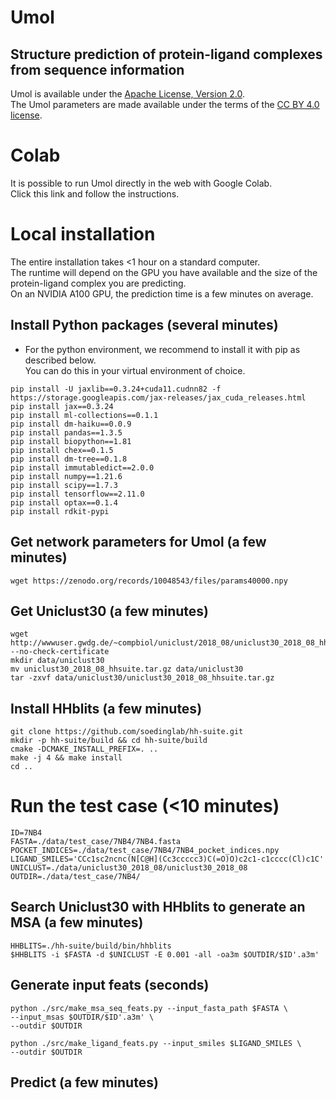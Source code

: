 # Umol
## Structure prediction of protein-ligand complexes from sequence information


Umol is available under the [Apache License, Version 2.0](http://www.apache.org/licenses/LICENSE-2.0). \
The Umol parameters are made available under the terms of the [CC BY 4.0 license](https://creativecommons.org/licenses/by/4.0/legalcode).

# Colab
It is possible to run Umol directly in the web with Google Colab. \
Click this link and follow the instructions.


# Local installation

The entire installation takes <1 hour on a standard computer. \
The runtime will depend on the GPU you have available and the size of the protein-ligand complex you are predicting. \
On an NVIDIA A100 GPU, the prediction time is a few minutes on average.


## Install Python packages (several minutes)
* For the python environment, we recommend to install it with pip as described below. \
You can do this in your virtual environment of choice.

```
pip install -U jaxlib==0.3.24+cuda11.cudnn82 -f https://storage.googleapis.com/jax-releases/jax_cuda_releases.html
pip install jax==0.3.24
pip install ml-collections==0.1.1
pip install dm-haiku==0.0.9
pip install pandas==1.3.5
pip install biopython==1.81
pip install chex==0.1.5
pip install dm-tree==0.1.8
pip install immutabledict==2.0.0
pip install numpy==1.21.6
pip install scipy==1.7.3
pip install tensorflow==2.11.0
pip install optax==0.1.4
pip install rdkit-pypi
```

## Get network parameters for Umol (a few minutes)

```
wget https://zenodo.org/records/10048543/files/params40000.npy
```


## Get Uniclust30 (a few minutes)

```
wget http://wwwuser.gwdg.de/~compbiol/uniclust/2018_08/uniclust30_2018_08_hhsuite.tar.gz --no-check-certificate
mkdir data/uniclust30
mv uniclust30_2018_08_hhsuite.tar.gz data/uniclust30
tar -zxvf data/uniclust30/uniclust30_2018_08_hhsuite.tar.gz
```

## Install HHblits (a few minutes)
```
git clone https://github.com/soedinglab/hh-suite.git
mkdir -p hh-suite/build && cd hh-suite/build
cmake -DCMAKE_INSTALL_PREFIX=. ..
make -j 4 && make install
cd ..
```

# Run the test case (<10 minutes)
```
ID=7NB4
FASTA=./data/test_case/7NB4/7NB4.fasta
POCKET_INDICES=./data/test_case/7NB4/7NB4_pocket_indices.npy
LIGAND_SMILES='CCc1sc2ncnc(N[C@H](Cc3ccccc3)C(=O)O)c2c1-c1cccc(Cl)c1C'
UNICLUST=./data/uniclust30_2018_08/uniclust30_2018_08
OUTDIR=./data/test_case/7NB4/
```
## Search Uniclust30 with HHblits to generate an MSA (a few minutes)
```
HHBLITS=./hh-suite/build/bin/hhblits
$HHBLITS -i $FASTA -d $UNICLUST -E 0.001 -all -oa3m $OUTDIR/$ID'.a3m'
```

## Generate input feats (seconds)
```
python ./src/make_msa_seq_feats.py --input_fasta_path $FASTA \
--input_msas $OUTDIR/$ID'.a3m' \
--outdir $OUTDIR

python ./src/make_ligand_feats.py --input_smiles $LIGAND_SMILES \
--outdir $OUTDIR
```

## Predict (a few minutes)
